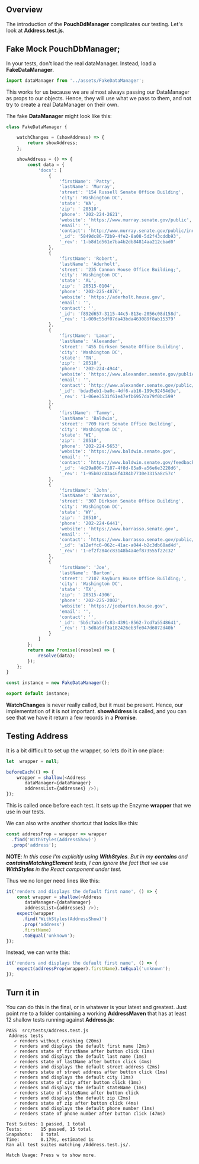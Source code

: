 ## Overview

The introduction of the **PouchDdManager** complicates our testing. Let's look at **Address.test.js**.



## Fake Mock PouchDbManager;

In your tests, don't load the real dataManager. Instead, load a **FakeDataManager**.

```javascript
import dataManager from '../assets/FakeDataManager';
```

This works for us because we are almost always passing our DataManager as props to our objects. Hence, they will use what we pass to them, and not try to create a real DataManager on their own.

The fake **DataManager** might look like this:

```javascript
class FakeDataManager {

    watchChanges = (showAddress) => {
        return showAddress;
    };

    showAddress = () => {
        const data = {
            'docs': [
                {
                    'firstName': 'Patty',
                    'lastName': 'Murray',
                    'street': '154 Russell Senate Office Building',
                    'city': 'Washington DC',
                    'state': 'WA',
                    'zip': ' 20510',
                    'phone': '202-224-2621',
                    'website': 'https://www.murray.senate.gov/public',
                    'email': '',
                    'contact': 'http://www.murray.senate.gov/public/index.cfm/contactme',
                    '_id': '5849dc86-72b9-4fe2-8a08-5d2f43cddb93',
                    '_rev': '1-b8d1d561e7ba4b2db84814aa212cbad0'
                },
                {
                    'firstName': 'Robert',
                    'lastName': 'Aderholt',
                    'street': '235 Cannon House Office Building;',
                    'city': 'Washington DC',
                    'state': 'AL',
                    'zip': ' 20515-0104',
                    'phone': '202-225-4876',
                    'website': 'https://aderholt.house.gov',
                    'email': '',
                    'contact': '',
                    '_id': 'f892d657-3115-44c5-813e-2056c08d158d',
                    '_rev': '1-009c55df07da43bda463089f8ab15379'
                },
                {
                    'firstName': 'Lamar',
                    'lastName': 'Alexander',
                    'street': '455 Dirksen Senate Office Building',
                    'city': 'Washington DC',
                    'state': 'TN',
                    'zip': ' 20510',
                    'phone': '202-224-4944',
                    'website': 'https://www.alexander.senate.gov/public',
                    'email': '',
                    'contact': 'http://www.alexander.senate.gov/public/index.cfm?p=Email',
                    '_id': 'bdad5eb1-ba0c-4df6-ab16-199c92454d3e',
                    '_rev': '1-06ee3531f61e47efb6957da79f0bc599'
                },
                {
                    'firstName': 'Tammy',
                    'lastName': 'Baldwin',
                    'street': '709 Hart Senate Office Building',
                    'city': 'Washington DC',
                    'state': 'WI',
                    'zip': ' 20510',
                    'phone': '202-224-5653',
                    'website': 'https://www.baldwin.senate.gov',
                    'email': '',
                    'contact': 'https://www.baldwin.senate.gov/feedback',
                    '_id': '4d29a806-7187-4f8d-85a9-a56e6e3228d6',
                    '_rev': '1-95b02c43a46f4384b7730e3315a8c57c'
                },
                {
                    'firstName': 'John',
                    'lastName': 'Barrasso',
                    'street': '307 Dirksen Senate Office Building',
                    'city': 'Washington DC',
                    'state': 'WY',
                    'zip': ' 20510',
                    'phone': '202-224-6441',
                    'website': 'https://www.barrasso.senate.gov',
                    'email': '',
                    'contact': 'https://www.barrasso.senate.gov/public/index.cfm/contact-form',
                    '_id': 'a12effc6-062c-41ac-a044-b2c3db68ad4d',
                    '_rev': '1-ef2f284cc83148b4a4ef873555f22c32'
                },
                {
                    'firstName': 'Joe',
                    'lastName': 'Barton',
                    'street': '2107 Rayburn House Office Building;',
                    'city': 'Washington DC',
                    'state': 'TX',
                    'zip': ' 20515-4306',
                    'phone': '202-225-2002',
                    'website': 'https://joebarton.house.gov',
                    'email': '',
                    'contact': '',
                    '_id': '5b5c7ab3-fc83-4391-8562-7cd7a5548641',
                    '_rev': '1-5d8a9df3a182426eb3fe047d6072d40b'
                }
            ]
        };
        return new Promise((resolve) => {
            resolve(data);
        });
    };
}

const instance = new FakeDataManager();

export default instance;
```

**WatchChanges** is never really called, but it must be present. Hence, our implementation of it is not important. **showAddress** is called, and you can see that we have it return a few records in a **Promise**.


## Testing Address

It is a bit difficult to set up the wrapper, so lets do it in one place:

```javascript
let  wrapper = null;

beforeEach(() => {
    wrapper = shallow(<Address
       dataManager={dataManager}
       addressList={addresses} />);
});
```    

This is called once before each test. It sets up the Enzyme **wrapper** that we use in our tests.

We can also write another shortcut that looks like this:

```javascript
const addressProp = wrapper => wrapper
  .find('WithStyles(AddressShow)')
  .prop('address');
```

**NOTE**: _In this case I'm explicitly using **WithStyles**. But in my **contains** and **containsMatchingElement** tests, I can ignore the fact that we use **WithStyles** in the React component under test._

Thus we no longer need lines like this:

```javascript
it('renders and displays the default first name', () => {
    const wrapper = shallow(<Address
       dataManager={dataManager}
       addressList={addresses} />);
    expect(wrapper
      .find('WithStyles(AddressShow)')
      .prop('address')
      .firstName)
      .toEqual('unknown');
});
```

Instead, we can write this:

```javascript
it('renders and displays the default first name', () => {        
    expect(addressProp(wrapper).firstName).toEqual('unknown');
});
```

## Turn it in

You can do this in the final, or in whatever is your latest and greatest. Just point me to a folder containing a working **AddressMaven** that has at least 12 shallow tests running against **Address.js**:

```
PASS  src/tests/Address.test.js
 Address tests
   ✓ renders without crashing (20ms)
   ✓ renders and displays the default first name (2ms)
   ✓ renders state of firstName after button click (1ms)
   ✓ renders and displays the default last name (1ms)
   ✓ renders state of lastName after button click (4ms)
   ✓ renders and displays the default street address (2ms)
   ✓ renders state of street address after button click (1ms)
   ✓ renders and displays the default city (1ms)
   ✓ renders state of city after button click (1ms)
   ✓ renders and displays the default stateName (1ms)
   ✓ renders state of stateName after button click
   ✓ renders and displays the default zip (2ms)
   ✓ renders state of zip after button click (4ms)
   ✓ renders and displays the default phone number (1ms)
   ✓ renders state of phone number after button click (47ms)

Test Suites: 1 passed, 1 total
Tests:       15 passed, 15 total
Snapshots:   0 total
Time:        0.179s, estimated 1s
Ran all test suites matching /Address.test.js/.

Watch Usage: Press w to show more.
```
